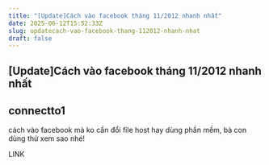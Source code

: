 ```yaml
---
title: "[Update]Cách vào facebook tháng 11/2012 nhanh nhất"
date: 2025-06-12T15:52:33Z
slug: updatecach-vao-facebook-thang-112012-nhanh-nhat
draft: false
---
```


## [Update]Cách vào facebook tháng 11/2012 nhanh nhất

## connectto1

cách vào facebook mà ko cần đổi file host hay dùng phần mềm, bà con dùng thử xem sao nhé!

LINK